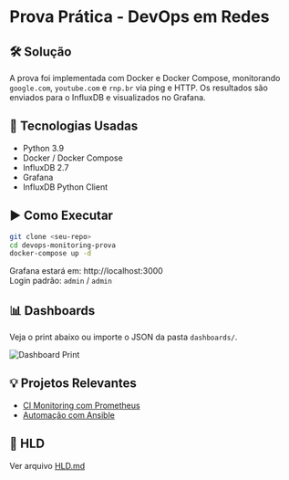 
# Prova Prática - DevOps em Redes

## 🛠️ Solução

A prova foi implementada com Docker e Docker Compose, monitorando `google.com`, `youtube.com` e `rnp.br` via ping e HTTP. Os resultados são enviados para o InfluxDB e visualizados no Grafana.

## 🔧 Tecnologias Usadas
- Python 3.9
- Docker / Docker Compose
- InfluxDB 2.7
- Grafana
- InfluxDB Python Client

## ▶️ Como Executar

```bash
git clone <seu-repo>
cd devops-monitoring-prova
docker-compose up -d
```

Grafana estará em: http://localhost:3000  
Login padrão: `admin` / `admin`

## 📊 Dashboards
Veja o print abaixo ou importe o JSON da pasta `dashboards/`.

![Dashboard Print](dashboards/agent-monitor.png)

## 💡 Projetos Relevantes

- [CI Monitoring com Prometheus](https://github.com/seu-usuario/projeto-1)
- [Automação com Ansible](https://github.com/seu-usuario/projeto-2)

## 📘 HLD

Ver arquivo [HLD.md](HLD.md)

